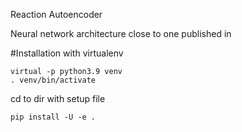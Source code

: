 Reaction Autoencoder

Neural network architecture close to one published in 


#Installation with virtualenv

    virtual -p python3.9 venv
    . venv/bin/activate
cd to dir with setup file

    pip install -U -e .


